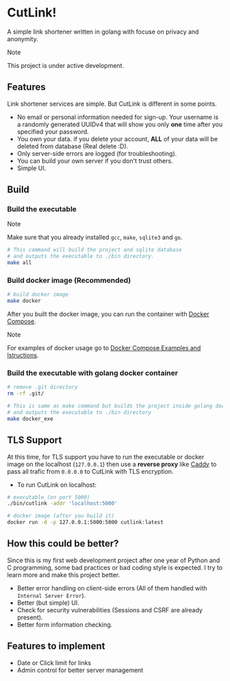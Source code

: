 # CutLink!

A simple link shortener written in golang with focuse on privacy and anonymity.

> [!NOTE]
> This project is under active development.


## Features

Link shortener services are simple. But CutLink is different in some points.

- No email or personal information needed for sign-up. Your username is a randomly generated UUIDv4 that will show you only **one** time after you specified your password.
- You own your data. if you delete your account, **ALL** of your data will be deleted from database (Real delete :D).
- Only server-side errors are logged (for troubleshooting).
- You can build your own server if you don't trust others.
- Simple UI.


## Build

### Build the executable
> [!NOTE]
> Make sure that you already installed `gcc`, `make`, `sqlite3` and `go`.

```bash
# This command will build the project and sqlite database
# and outputs the executable to ./bin directory.
make all
```

### Build docker image (Recommended)
```bash
# build docker image
make docker
```

After you built the docker image, you can run the container with [Docker Compose](https://github.com/thehxdev/cutlink/tree/main/docker-compose-examples).

> [!NOTE]
> For examples of docker usage go to [Docker Compose Examples and Istructions](https://github.com/thehxdev/cutlink/tree/main/docker-compose-examples).

### Build the executable with golang docker container
```bash
# remove .git directory
rm -rf .git/

# This is same as make command but builds the project inside golang docker container
# and outputs the executable to ./bin directory
make docker_exe
```


## TLS Support

At this time, for TLS support you have to run the executable or docker image on the localhost (`127.0.0.1`) then use a
**reverse proxy** like [Caddy](https://caddyserver.com/) to pass all trafic from `0.0.0.0` to CutLink with TLS encryption.

- To run CutLink on localhost:
```bash
# executable (on port 5000)
./bin/cutlink -addr 'localhost:5000'

# docker image (after you build it)
docker run -d -p 127.0.0.1:5000:5000 cutlink:latest
```


## How this could be better?

Since this is my first web development project after one year of Python and C programming, some bad practices or bad coding style
is expected. I try to learn more and make this project better.

- Better error handling on client-side errors (All of them handled with `Internal Server Error`).
- Better (but simple) UI.
- Check for security vulnerabilities (Sessions and CSRF are already present).
- Better form information checking.


## Features to implement

- Date or Click limit for links
- Admin control for better server management
